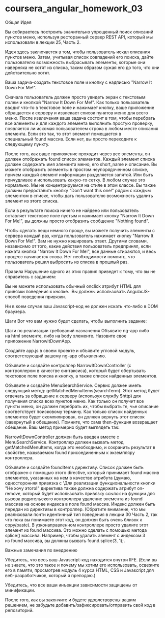 # coursera_angular_homework_03

Общая Идея

Вы собираетесь построить значительно упрощенный поиск описаний пунктов меню, используя ресторанный сервер REST API, который мы использовали в лекции 25, Часть 2.

Идея здесь заключается в том, чтобы пользователь искал описания пунктов меню. Затем, учитывая список совпадений его поиска, дайте пользователю возможность выбрасывать элементы, которые они наверняка не хотят из списка, таким образом сужая его до того, что они действительно хотят.

Ваша задача-создать текстовое поле и кнопку с надписью "Narrow It Down For Me!".

Сначала пользователь должен просто увидеть экран с текстовым полем и кнопкой "Narrow It Down For Me!". Как только пользователь вводит что-то в текстовое поле и нажимает кнопку, ваше приложение обращается к серверу и извлекает список пунктов меню для всего меню. После извлечения ваша задача состоит в том, чтобы перебрать все элементы и для каждого элемента выполнить простую проверку, появляется ли искомая пользователем строка в любом месте описания элемента. Если это так, то этот элемент помещается в специальный found массив. Если нет, вы просто переходите к следующему пункту.

После того, как ваше приложение проходит через все элементы, он должен отображать found список элементов. Каждый элемент списка должен содержать имя элемента меню, его short_name и описание. Вы можете отобразить элементы в простом неупорядоченном списке, причем каждый элемент информации разделяется запятой. Или быть причудливее и использовать какую-то сетку. В любом случае это нормально. Мы не концентрируемся на стиле в этом классе.
Вы также должны предоставить кнопку "Don't want this one!" рядом с каждым элементом в списке, чтобы дать пользователю возможность удалить элемент из этого списка.

Если в результате поиска ничего не найдено или пользователь оставляет текстовое поле пустым и нажимает кнопку "Narrow It Down For Me!", вы должны просто отобразить сообщение "Nothing found".

Чтобы сделать вещи немного проще, вы можете получить элементы с сервера каждый раз, когда пользователь нажимает кнопку "Narrow It Down For Me!". Вам не нужно кэшировать ответ. Другими словами, независимо от того, какие действия пользователь предпринял, если нажата кнопка "Narrow It Down For Me!", все данные стираются, и весь процесс начинается снова. Нет необходимости помнить, что пользователь решил выбросить из списка в прошлый раз.

Правила
Нарушение одного из этих правил приведет к тому, что вы не справитесь с заданием:

Вы не можете использовать обычный onclick атрибут HTML для привязки поведения к кнопке. 
Вы должны использовать AngularJS-способ поведения привязки.

Ни в коем случае ваш Javascript-код не должен искать что-либо в DOM браузера.


Шаги
Вот что вам нужно будет сделать, чтобы выполнить задание:

Шаги по реализации требований назначения
Объявите ng-app либо на html элементе, либо на body элементе. Назовите свое приложение NarrowItDownApp.

Создайте app.js в своем проекте и объявите угловой модуль, соответствующий вашему ng-app объявлению.

Объявите и создайте контроллер NarrowItDownController (с контроллером в качестве синтаксиса), который будет обертывать текстовое поле поиска и кнопку, а также список найденных элементов.

Объявите и создайте MenuSearchService. Сервис должен иметь следующий метод: getMatchedMenuItems(searchTerm). Этот метод будет отвечать за обращение к серверу (используя службу $http) для получения списка всех пунктов меню. Как только он получит все пункты меню, он должен перебрать их, чтобы выбрать те, чье описание соответствует поисковому термину. Как только список найденных элементов будет скомпилирован, он должен вернуть этот список (завернутый в обещание). Помните, что сама then-функция возвращает обещание. Ваш метод примерно будет выглядеть так:

NarrowItDownController должен быть введен вместе с MenuSearchService. Контроллер должен вызвать метод getMatchedMenuItems, когда это необходимо, и сохранить результат в свойстве, называемом found присоединенным к экземпляру контроллера.

Объявите и создайте foundItems директиву. Список должен быть отображен с помощью этого directive, который принимает found массив элементов, указанных на нем в качестве атрибута (думаю, односторонняя привязка с 'Для реализации функциональности кнопки "Не хочу этого!" директива также должна содержать атрибут on-remove, который будет использовать привязку ссылок на функции для вызова родительского контроллера удаление элемента из found массива на основе индекса в поле found массив. Индекс должен быть передан из директивы в контроллер. (Обратите внимание, что мы реализовали почти идентичный тип поведения в лекции 30 Часть 2, так что пока вы понимаете этот код, он должен быть очень близок к copy/paste). В узконаправленном контроллере просто удалите этот элемент из found массива. Это можно сделать с помощью метода splice() массива. Например, чтобы удалить элемент с индексом 3 из found массива, вы должны вызвать found.splice(3, 1);.

Важные замечания по внедрению

Убедитесь, что весь ваш Javascript-код находится внутри IIFE. (Если вы не знаете, что это такое и почему мы хотим его использовать, освежите его в памяти, просмотрев модуль 4 курса HTML, CSS и Javascript для веб-разработчиков, который я преподаю.)

Убедитесь, что все ваши инъекции зависимости защищены от минификации.

После того, как вы закончите и будете удовлетворены вашим решением, не забудьте добавить/зафиксировать/отправить свой код в репозиторий.
